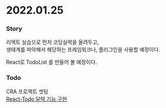 # 2022.01.25


### Story
리액트 실습으로 먼저 코딩실력을 올려두고,     
생턔계를 파악해서 해당하는 프레임워크나, 플러그인을 사용할 예정이다.

React로 TodoList 를 만들어 볼 예정이다.


### Todo 
CRA 프로젝트 셋팅       
[React-Todo 달력 기능 구현](/project/react-todo/story/#create-calendar)

